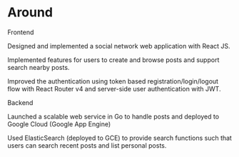 # Around
Frontend 

  Designed and implemented a social network web application with React JS. 
  
  Implemented features for users to create and browse posts and support search nearby posts. 
  
  Improved the authentication using token based registration/login/logout flow with React Router v4 and server-side user authentication with JWT. 
  
Backend 

  Launched a scalable web service in Go to handle posts and deployed to Google Cloud (Google App Engine)  
  
  Used ElasticSearch (deployed to GCE) to provide search functions such that users can search recent posts and list personal posts.
